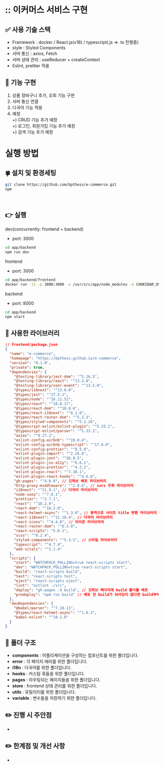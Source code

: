<!-- # Tech Stack -->

# :: 이커머스 서비스 구현

## ✅ 사용 기술 스택
- Framework : docker / React.js(v18) / typescript(.js => .ts 진행중)
- style : Styled Components
- 서버 통신 : axios, Fetch
- 서버 상태 관리 : useReducer + createContext
- Eslint, prettier 적용   

## 📍 기능 구현
1. 상품 장바구니 추가, 조회 기능 구현
2. 서버 통신 연결
3. 다국어 기능 적용
4. 예정   
+) CRUD 기능 추가 예정   
+) 로그인, 회원가입 기능 추가 예정   
+) 검색 기능 추가 예정

<!-- ![React](https://img.shields.io/badge/react-%2320232a.svg?style=for-the-badge&logo=react&logoColor=%2361DAFB)
![TypeScript](https://img.shields.io/badge/typescript-%23007ACC.svg?style=for-the-badge&logo=typescript&logoColor=white)
![React Query](https://img.shields.io/badge/-React%20Query-FF4154?style=for-the-badge&logo=react%20query&logoColor=white)
![Zustand](https://img.shields.io/badge/zustand-%2320232a.svg?style=for-the-badge&logo=zustand&logoColor=%2361DAFB)
![Mui](https://img.shields.io/badge/mui-%2320232a.svg?style=for-the-badge&logo=mui&logoColor=%2361DAFB) -->

# 실행 방법

## 🍀 설치 및 환경세팅

```bash
git clone https://github.com/bpthess/e-commerce.git
npm
```

<br>

## 👉 실행

dev(concurrently: frontend + backend)

- port: 3000

```bash
cd app/backend
npm run dev
```


frontend

- port: 3000

```bash
cd app/backend/frontend
docker run -it -p 3000:3000 -v /usr/src/app/node_modules -e CHOKIDAR_USEPOLLING=true -v ${pwd}:/usr/src/app react-ecommerce
```

backend

- port: 8000

```bash
cd app/backend
npm start
```



## 📌 사용한 라이브러리

```json
// frontend/package.json
{
  "name": "e-commerce",
  "homepage": "https://bpthess.github.io/e-commerce",
  "version": "0.1.0",
  "private": true,
  "dependencies": {
    "@testing-library/jest-dom": "^5.16.5",
    "@testing-library/react": "^13.3.0",
    "@testing-library/user-event": "^13.5.0",
    "@types/i18next": "^13.0.0",
    "@types/jest": "^27.5.2",
    "@types/node": "^16.11.52",
    "@types/react": "^18.0.17",
    "@types/react-dom": "^18.0.6",
    "@types/react-i18next": "^8.1.0",
    "@types/react-router-dom": "^5.3.3",
    "@types/styled-components": "^5.1.26",
    "@typescript-eslint/eslint-plugin": "^5.33.1",
    "@typescript-eslint/parser": "^5.33.1",
    "axios": "^0.27.2",
    "eslint-config-airbnb": "^19.0.4",
    "eslint-config-airbnb-typescript": "^17.0.0",
    "eslint-config-prettier": "^8.5.0",
    "eslint-plugin-import": "^2.26.0",
    "eslint-plugin-jest": "^26.8.5",
    "eslint-plugin-jsx-a11y": "^6.6.1",
    "eslint-plugin-prettier": "^4.2.1",
    "eslint-plugin-react": "^7.30.1",
    "eslint-plugin-react-hooks": "^4.6.0",
    "gh-pages": "^4.0.0", // 깃허브 배포 라이브러리
    "http-proxy-middleware": "^2.0.6", // cors 우회 라이브러리
    "i18next": "^21.9.1", // 다국어 라이브러리
    "node-sass": "^7.0.1",
    "prettier": "^2.7.1",
    "react": "^18.2.0",
    "react-dom": "^18.2.0",
    "react-helmet-async": "^1.3.0", // 동적으로 사이트 title 변환 라이브러리
    "react-i18next": "^11.18.4", // 다국어 라이브러리
    "react-icons": "^4.4.0", // 아이콘 라이브러리
    "react-router-dom": "^6.3.0",
    "react-scripts": "5.0.1",
    "scss": "^0.2.4",
    "styled-components": "^5.3.5", // 스타일 라이브러리
    "typescript": "^4.7.4",
    "web-vitals": "^2.1.4"
  },
  "scripts": {
    "start": "WATCHPACK_POLLING=true react-scripts start",
    "dev": "WATCHPACK_POLLING=true react-scripts start",
    "build": "react-scripts build",
    "test": "react-scripts test",
    "eject": "react-scripts eject",
    "lint": "estlint ./src",
    "deploy": "gh-pages -d build", // 깃허브 페이지에 build 폴더를 배포
    "predeploy": "npm run build" // 배포 전 build가 되어있지 않다면 build부터 실행
  },
  "devDependencies": {
    "@babel/parser": "^7.18.11",
    "@types/react-helmet-async": "^1.0.3",
    "babel-eslint": "^10.1.0"
  }
}

```

## 📂 폴더 구조

  - **components** : 어플리케이션을 구성하는 컴포넌트를 위한 폴더입니다.
  - **error** : 각 페이지 에러를 위한 폴더입니다.
  - **i18n** : 다국어를 위한 폴더입니다.
  - **hooks** : 커스텀 훅들을 위한 폴더입니다.
  - **pages** : 라우팅되는 페이지들을 위한 폴더입니다.
  - **store** : frontend 상태 관리를 위한 폴더입니다.
  - **utils** : 유틸리티를 위한 폴더입니다.
  - **variable** : 변수들을 저장하기 위한 폴더입니다.


## ✏️ 진행 시 주안점

- 

## ✏️ 한계점 및 개선 사항

- 
